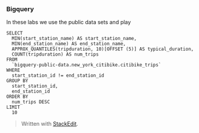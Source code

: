 ### Bigquery 

In these labs we use the public data sets and play 


```
SELECT
  MIN(start_station_name) AS start_station_name,
  MIN(end_station_name) AS end_station_name,
  APPROX_QUANTILES(tripduration, 10)[OFFSET (5)] AS typical_duration,
  COUNT(tripduration) AS num_trips
FROM
  `bigquery-public-data.new_york_citibike.citibike_trips`
WHERE
  start_station_id != end_station_id
GROUP BY
  start_station_id,
  end_station_id
ORDER BY
  num_trips DESC
LIMIT
  10

```


> Written with [StackEdit](https://stackedit.io/).
<!--stackedit_data:
eyJoaXN0b3J5IjpbLTUxODg4OTkwMyw3MzA5OTgxMTZdfQ==
-->